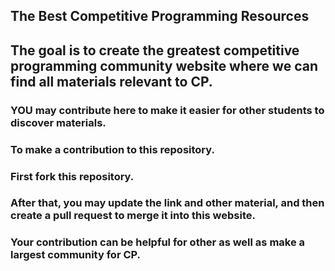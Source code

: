 ## The Best Competitive Programming Resources
## The goal is to create the greatest competitive programming community website where we can find all materials relevant to CP.
### YOU may contribute here to make it easier for other students to discover materials.
### To make a contribution to this repository.
### First fork this repository.
### After that, you may update  the link and other material, and then create a pull request to merge it into this website.
### Your contribution can be helpful for other as well as make a largest community for CP.
